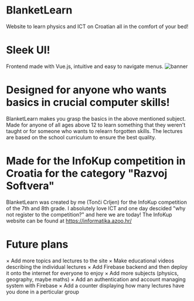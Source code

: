 # BlanketLearn
Website to learn physics and ICT on Croatian all in the comfort of your bed!
# Sleek UI!
Frontend made with Vue.js, intuitive and easy to navigate menus. 
![banner](https://user-images.githubusercontent.com/86228282/146652027-f79772bb-3c5b-4289-b0db-6d7160157908.png)
# Designed for anyone who wants basics in crucial computer skills!
BlanketLearn makes you grasp the basics in the above mentioned subject. Made for anyone of all ages above 12 to learn something that they weren't taught or for someone who wants to relearn forgotten skills. The lectures are based on the school curriculum to ensure the best quality. 
# Made for the InfoKup competition in Croatia for the category "Razvoj Softvera"
BlanketLearn was created by me (Tonči Crljen) for the InfoKup competition of the 7th and 8th grade. I absolutely love ICT and one day descided "why not register to the competition?" and here we are today! The InfoKup website can be found at https://informatika.azoo.hr/
# Future plans
× Add more topics and lectures to the site
× Make educational videos describing the individual lectures
× Add Firebase backend and then deploy it onto the internet for everyone to enjoy
× Add more subjects (physics, geography, maybe maths)
× Add an authentication and account managing system with Firebase
× Add a counter displaying how many lectures have you done in a perticular group
